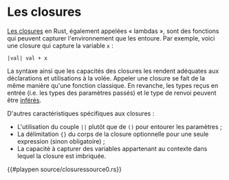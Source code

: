 # Les closures

[Les closures](https://en.wikipedia.org/wiki/Closure_(computer_programming)) en Rust, également appelées « lambdas », sont des fonctions qui peuvent capturer l'environnement que les entoure. Par exemple, voici une closure qui capture la variable `x` :

```text
|val| val + x
```


La syntaxe ainsi que les capacités des closures les rendent adéquates aux déclarations et utilisations à la volée. Appeler une closure se fait de la même manière qu'une fonction classique. En revanche, les types reçus en entrée (i.e. les types des paramètres passés) et le type de renvoi peuvent être [inférés](https://fr.wikipedia.org/wiki/Inférence_de_types).

D'autres caractéristiques spécifiques aux closures :


* L'utilisation du couple `||` plutôt que de `()` pour entourer les paramètres ;
* La délimitation `{}` du corps de la closure optionnelle pour une seule expression (sinon obligatoire) ;
* La capacité à capturer des variables appartenant au contexte dans lequel la closure est imbriquée.

{{#playpen source/closuressource0.rs}}